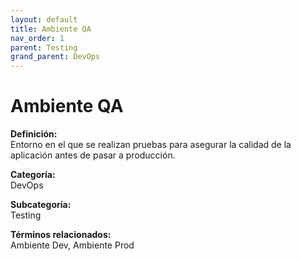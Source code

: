 ```yaml
---
layout: default
title: Ambiente QA
nav_order: 1
parent: Testing
grand_parent: DevOps
---
```


# Ambiente QA

**Definición:**  
Entorno en el que se realizan pruebas para asegurar la calidad de la aplicación antes de pasar a producción.

**Categoría:**  
DevOps  

**Subcategoría:**  
Testing

**Términos relacionados:**  
Ambiente Dev, Ambiente Prod
